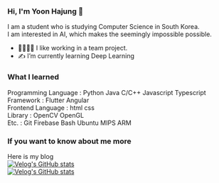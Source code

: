 ### Hi, I'm Yoon Hajung 👋
I am a student who is studying Computer Science in South Korea.  
I am interested in AI, which makes the seemingly impossible possible.  

- 👨‍👨‍👧‍👦 I like working in a team project.  
- ✍ I’m currently learning Deep Learning  

### What I learned
Programming Language : Python Java C/C++ Javascript Typescript  
Framework : Flutter Angular  
Frontend Language : html css  
Library : OpenCV OpenGL  
Etc. : Git Firebase Bash Ubuntu MIPS ARM  

### If you want to know about me more  
Here is my blog  
[![Velog's GitHub stats](https://velog-readme-stats.vercel.app/api/badge?name=recoder)](https://velog.io/@recoder)  
[![Velog's GitHub stats](https://velog-readme-stats.vercel.app/api?name=recoder&tag=AI)](https://velog.io/@recoder/series)  
